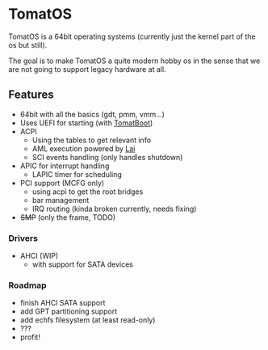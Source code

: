 # TomatOS

TomatOS is a 64bit operating systems (currently just the kernel part of the os but still).

The goal is to make TomatOS a quite modern hobby os in the sense that we are not going to support legacy hardware at 
all.

## Features

* 64bit with all the basics (gdt, pmm, vmm...)
* Uses UEFI for starting (with [TomatBoot](https://github.com/TomatOrg/TomatBoot-UEFI))
* ACPI
    * Using the tables to get relevant info
    * AML execution powered by [Lai](https://github.com/qword-os/lai)
    * SCI events handling (only handles shutdown)
* APIC for interrupt handling
    * LAPIC timer for scheduling
* PCI support (MCFG only)
	* using acpi to get the root bridges
    * bar management
    * IRQ routing (kinda broken currently, needs fixing)
* ~~SMP~~ (only the frame, TODO)

### Drivers

* AHCI (WIP)
	* with support for SATA devices
	
### Roadmap
* finish AHCI SATA support
* add GPT partitioning support
* add echfs filesystem (at least read-only)
* ???
* profit!